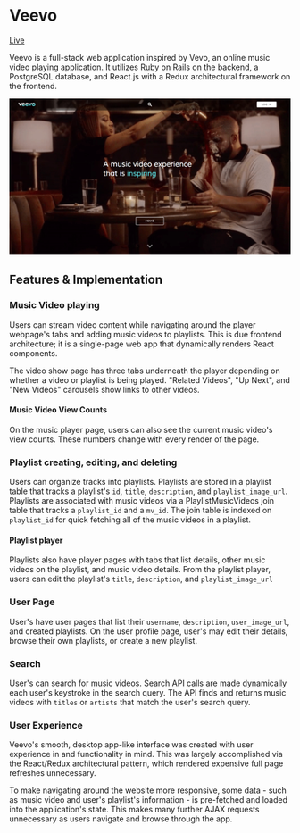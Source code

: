 # Veevo

[Live](https://veevo.online/)

Veevo is a full-stack web application inspired by Vevo, an online music video playing application. It utilizes Ruby on Rails on the backend, a PostgreSQL database, and React.js with a Redux architectural framework on the frontend.

![Screenshot](./docs/screenshot_1.png)

## Features & Implementation

### Music Video playing

Users can stream video content while navigating around the player webpage's tabs and adding music videos to playlists. This is due frontend architecture; it is a single-page web app that dynamically renders React components.

The video show page has three tabs underneath the player depending on whether a video or playlist is being played. "Related Videos", "Up Next", and "New Videos" carousels show links to other videos.

#### Music Video View Counts

On the music player page, users can also see the current music video's view counts. These numbers change with every render of the page.

### Playlist creating, editing, and deleting

Users can organize tracks into playlists. Playlists are stored in a playlist table that tracks a playlist's `id`, `title`, `description`, and `playlist_image_url`. Playlists are associated with music videos via a PlaylistMusicVideos join table that tracks a `playlist_id` and a `mv_id`. The join table is indexed on `playlist_id` for quick fetching all of the music videos in a playlist.

#### Playlist player

Playlists also have player pages with tabs that list details, other music videos on the playlist, and music video details. From the playlist player, users can edit the playlist's `title`, `description`, and `playlist_image_url`

### User Page

User's have user pages that list their `username`, `description`, `user_image_url`, and created playlists. On the user profile page, user's may edit their details, browse their own playlists, or create a new playlist.

### Search

User's can search for music videos. Search API calls are made dynamically each user's keystroke in the search query. The API finds and returns music videos with `titles` or `artists` that match the user's search query.

### User Experience

Veevo's smooth, desktop app-like interface was created with user experience in and functionality in mind. This was largely accomplished via the React/Redux architectural pattern, which rendered expensive full page refreshes unnecessary.

To make navigating around the website more responsive, some data - such as music video and user's playlist's information - is pre-fetched and loaded into the application's state. This makes many further AJAX requests unnecessary as users navigate and browse through the app.
